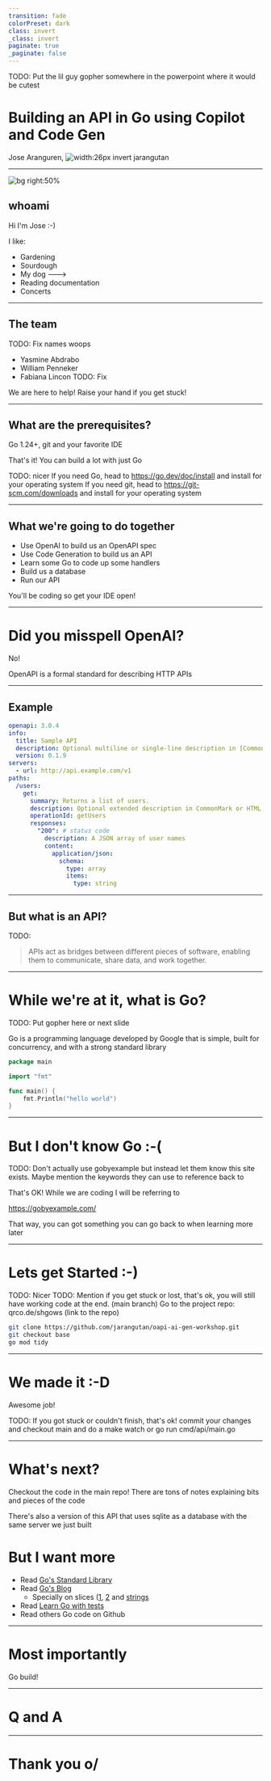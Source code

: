 ```yaml
---
transition: fade
colorPreset: dark
class: invert
_class: invert
paginate: true
_paginate: false
---
```


<!--
footer: ShellHacks 2025
-->

TODO: Put the lil guy gopher somewhere in the powerpoint where it would be cutest

# Building an API in Go using Copilot and Code Gen

Jose Aranguren, ![width:26px invert](https://raw.githubusercontent.com/gilbarbara/logos/refs/heads/main/logos/github-icon.svg) jarangutan

<!-- # Agenda
1. Introduction
2. Overview
3. What are APIs
4. OpenAPI Schemas
5. Getting started with Go
6. Code Generators
7. Lets make an API!
-->

---

![bg right:50%](./assets/chester.png)

## whoami

Hi I'm Jose :-)

I like:

- Gardening
- Sourdough
- My dog --->
- Reading documentation
- Concerts

---

## The team

TODO: Fix names woops

- Yasmine Abdrabo
- William Penneker
- Fabiana Lincon TODO: Fix

We are here to help! Raise your hand if you get stuck!

---

## What are the prerequisites?

Go 1.24+, git and your favorite IDE

That's it! You can build a lot with just Go

TODO: nicer
If you need Go, head to <https://go.dev/doc/install> and install for your operating system
If you need git, head to <https://git-scm.com/downloads> and install for your operating system

---

## What we're going to do together

- Use OpenAI to build us an OpenAPI spec
- Use Code Generation to build us an API
- Learn some Go to code up some handlers
- Build us a database
- Run our API

You'll be coding so get your IDE open!

---

# Did you misspell OpenAI?

No!

OpenAPI is a formal standard for describing HTTP APIs

<!--
TODO: Clean up the text here and add more context in the slide itself :-)

- In the real world, your users need to know what your API does and what it returns
- Designing API first gets you thinking of what it is you are trying to do
- You can hand this to your team members and they'll know what you're up to
-->

---

<!--
_footer: https://swagger.io/docs/specification/v3_0/basic-structure/
-->

## Example

```yaml
openapi: 3.0.4
info:
  title: Sample API
  description: Optional multiline or single-line description in [CommonMark](http://commonmark.org/help/) or HTML.
  version: 0.1.9
servers:
  - url: http://api.example.com/v1
paths:
  /users:
    get:
      summary: Returns a list of users.
      description: Optional extended description in CommonMark or HTML.
      operationId: getUsers
      responses:
        "200": # status code
          description: A JSON array of user names
          content:
            application/json:
              schema:
                type: array
                items:
                  type: string
```

---

## But what is an API?

<!--
_footer: https://www.postman.com/what-is-an-api/
-->

<!--
TODO: Example of an interface
Your website needs to talk to a database. You wouldn't want your website to talk to the database directly.
An API sits between your Frontend and the database to facilitate them talking to each other. This API is where your "backend" starts

An API isn't just an HTTP API, an interface for a library can also be an API.

TODO: clean up definitions
An API (Application Programming Interface) is a set of rules that lets different software programs communicate and exchange data.

An API is a way for one piece of software to talk to another by following agreed-upon rules for sharing information.

TODO:
good sites
https://github.com/resources/articles/software-development/what-is-an-api

https://www.geeksforgeeks.org/software-testing/what-is-an-api/ (The picture is good so consider nabbing it)

-->

TODO:

> APIs act as bridges between different pieces of software, enabling them to communicate, share data, and work together.

---

# While we're at it, what is Go?

<!--
_footer: https://go.dev/ and https://gobyexample.com/hello-world
-->

<!--
TODO: less jank
Explain what the hek a package main is
Normally you start you app with a main.go file with the package main as package main is what Go looks for to run your program
Programs start running in package main.

-->

TODO: Put gopher here or next slide

Go is a programming language developed by Google that is simple, built for concurrency, and with a strong standard library

```go
package main

import "fmt"

func main() {
    fmt.Println("hello world")
}
```

---

# But I don't know Go :-(

TODO: Don't actually use gobyexample but instead let them know this site exists. Maybe mention the keywords they can use to reference back to

That's OK! While we are coding I will be referring to

<https://gobyexample.com/>

That way, you can got something you can go back to when learning more later

---

# Lets get Started :-)

TODO: Nicer
TODO: Mention if you get stuck or lost, that's ok, you will still have working code at the end. (main branch)
Go to the project repo: qrco.de/shgows (link to the repo)

```bash
git clone https://github.com/jarangutan/oapi-ai-gen-workshop.git
git checkout base
go mod tidy
```

---

# We made it :-D

Awesome job!

TODO:
If you got stuck or couldn't finish, that's ok! commit your changes and checkout main and do a make watch or go run cmd/api/main.go

---

# What's next?

Checkout the code in the main repo! There are tons of notes explaining bits and pieces of the code

There's also a version of this API that uses sqlite as a database with the same server we just built

# But I want more

- Read [Go's Standard Library](https://github.com/golang/go)
- Read [Go's Blog](https://blog.golang.org/)
  - Specially on slices ([1](https://blog.golang.org/slices-intro), [2](ttps://blog.golang.org/slices) and [strings](https://blog.golang.org/strings)
- Read [Learn Go with tests](https://quii.gitbook.io/learn-go-with-tests/)
- Read others Go code on Github

---

# Most importantly

Go build!

---

# Q and A

---

# Thank you o/
